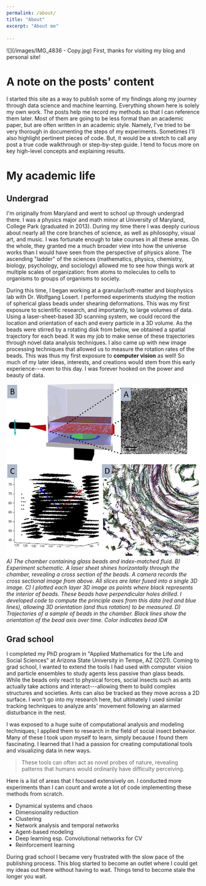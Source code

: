 ```yaml
---
permalink: /about/
title: "About"
excerpt: "About me"

---
```


![](/images/IMG_4836 - Copy.jpg)
First, thanks for visiting my blog and personal site! 

# A note on the posts' content
I started this site as a way to publish some of my findings along my journey through data science and machine learning. Everything shown here is solely my own work. The posts help me record my methods so that I can reference them later. Most of them are going to be less formal than an academic paper, but are often written in an academic style. Namely, I've tried to be very thorough in documenting the steps of my experiments. Sometimes I'll also highlight pertinent pieces of code. But, it would be a stretch to call any post a true code walkthrough or step-by-step guide. I tend to focus more on key high-level concepts and explaining results.

# My academic life

## Undergrad
I'm originally from Maryland and went to school up through undergrad there. I was a physics major and math minor at University of Maryland, College Park (graduated in 2013). During my time there I was deeply curious about nearly all the core branches of science, as well as philosophy, visual art, and music. I was fortunate enough to take courses in all these areas. On the whole, they granted me a much broader view into how the universe works than I would have seen from the perspective of physics alone. The ascending "ladder" of the sciences (mathematics, physics, chemistry, biology, psychology, and sociology) allowed me to see how things work at multiple scales of organization: from atoms to molecules to cells to organisms to groups of organisms to society. 

During this time, I began working at a granular/soft-matter and biophysics lab with Dr. Wolfgang Losert. I performed experiments studying the motion of spherical glass beads under shearing deformations. This was my first exposure to scientific research, and importantly, to large volumes of data. Using a laser-sheet-based 3D scanning system, we could record the location and orientation of each and every particle in a 3D volume. As the beads were stirred by a rotating disk from below, we obtained a spatial trajectory for each bead. It was my job to make sense of these trajectories through novel data analysis techniques. I also came up with new image processing techniques that allowed us to measure the rotation rates of the beads. This was thus my first exposure to **computer vision** as well! So much of my later ideas, interests, and creations would stem from this early experience---even to this day. I was forever hooked on the power and beauty of data.

![](/images/about/granular.png)
*A) The chamber containing glass beads and index-matched fluid. B) Experiment schematic. A laser sheet shines horizontally through the chamber, revealing a cross section of the beads. A camera records the cross sectional image from above. All slices are later fused into a single 3D image. C) I plotted each layer 3D image as points where black represents the interior of beads. These beads have perpendicular holes drilled. I developed code to compute the principle axes from this data (red and blue lines), allowing 3D orientation (and thus rotation) to be measured. D) Trajectories of a sample of beads in the chamber. Black lines show the orientation of the bead axis over time. Color indicates bead ID#*

## Grad school
I completed my PhD program in "Applied Mathematics for the Life and Social Sciences" at Arizona State University in Tempe, AZ (2021). Coming to grad school, I wanted to extend the tools I had used with computer vision and particle ensembles to study agents less passive than glass beads. While the beads only react to physical forces, social insects such as ants actually take actions and interact---allowing them to build complex structures and societies. Ants can also be tracked as they move across a 2D surface. I won't go into my research here, but ultimately I used similar tracking techniques to analyze ants' movement following an alarmed disturbance in the nest. 

I was exposed to a huge suite of computational analysis and modeling techniques; I applied them to research in the field of social insect behavior. Many of these I took upon myself to learn, simply because I found them fascinating. I learned that I had a passion for creating computational tools and visualizing data in new ways. 
>These tools can often act as novel probes of nature, revealing patterns that humans would ordinarily have difficulty perceiving.

Here is a list of areas that I focused extensively on. I conducted more experiments than I can count and wrote a lot of code implementing these methods from scratch.

- Dynamical systems and chaos
- Dimensionality reduction
- Clustering
- Network analysis and temporal networks
- Agent-based modeling
- Deep learning esp. Convolutional networks for CV
- Reinforcement learning

During grad school I became very frustrated with the slow pace of the publishing process. This blog started to become an outlet where I could get my ideas out there without having to wait. Things tend to become stale the longer you wait.